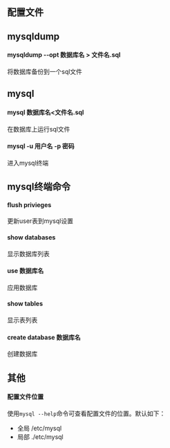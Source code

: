 ## 配置文件

## mysqldump

#### mysqldump --opt 数据库名 > 文件名.sql
将数据库备份到一个sql文件

## mysql

#### mysql 数据库名<文件名.sql
在数据库上运行sql文件

#### mysql -u 用户名 -p 密码
进入mysql终端

## mysql终端命令

#### flush privieges
更新user表到mysql设置

#### show databases
显示数据库列表

#### use 数据库名
应用数据库

#### show tables
显示表列表

#### create database 数据库名
创建数据库

## 其他

#### 配置文件位置
使用````mysql --help````命令可查看配置文件的位置。默认如下：
* 全局 /etc/mysql
* 局部 ./etc/mysql











